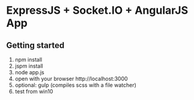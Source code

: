 # ExpressJS + Socket.IO + AngularJS App

## Getting started
  1. npm install
  2. jspm install
  3. node app.js
  4. open with your browser http://localhost:3000
  5. optional: gulp (compiles scss with a file watcher)
  6. test from win10
  
  